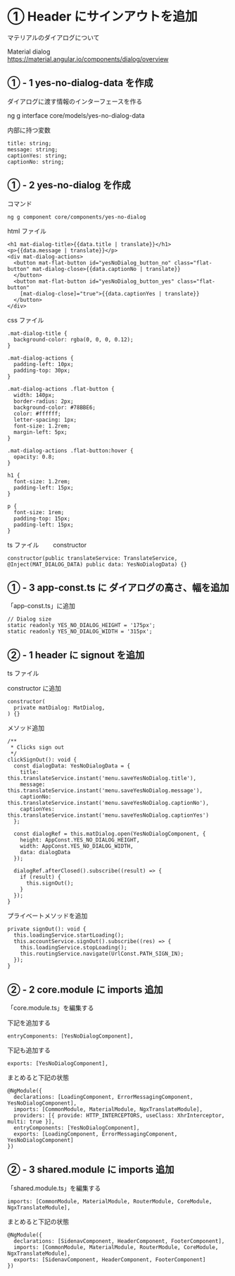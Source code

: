 # ① Header にサインアウトを追加

マテリアルのダイアログについて

Material dialog  
https://material.angular.io/components/dialog/overview

## ① - 1 yes-no-dialog-data を作成

ダイアログに渡す情報のインターフェースを作る

ng g interface core/models/yes-no-dialog-data

内部に持つ変数

```
title: string;
message: string;
captionYes: string;
captionNo: string;
```

## ① - 2 yes-no-dialog を作成

コマンド

```
ng g component core/components/yes-no-dialog
```

html ファイル

```
<h1 mat-dialog-title>{{data.title | translate}}</h1>
<p>{{data.message | translate}}</p>
<div mat-dialog-actions>
  <button mat-flat-button id="yesNoDialog_button_no" class="flat-button" mat-dialog-close>{{data.captionNo | translate}}
  </button>
  <button mat-flat-button id="yesNoDialog_button_yes" class="flat-button"
    [mat-dialog-close]="true">{{data.captionYes | translate}}
  </button>
</div>
```

css ファイル

```
.mat-dialog-title {
  background-color: rgba(0, 0, 0, 0.12);
}

.mat-dialog-actions {
  padding-left: 10px;
  padding-top: 30px;
}

.mat-dialog-actions .flat-button {
  width: 140px;
  border-radius: 2px;
  background-color: #78BBE6;
  color: #ffffff;
  letter-spacing: 1px;
  font-size: 1.2rem;
  margin-left: 5px;
}

.mat-dialog-actions .flat-button:hover {
  opacity: 0.8;
}

h1 {
  font-size: 1.2rem;
  padding-left: 15px;
}

p {
  font-size: 1rem;
  padding-top: 15px;
  padding-left: 15px;
}
```

ts ファイル　　
constructor

```
constructor(public translateService: TranslateService, @Inject(MAT_DIALOG_DATA) public data: YesNoDialogData) {}
```

## ① - 3 app-const.ts に ダイアログの高さ、幅を追加

「app-const.ts」に追加

```
// Dialog size
static readonly YES_NO_DIALOG_HEIGHT = '175px';
static readonly YES_NO_DIALOG_WIDTH = '315px';
```

## ② - 1 header に signout を追加

ts ファイル

constructor に追加

```
constructor(
  private matDialog: MatDialog,
) {}
```

メソッド追加

```
/**
 * Clicks sign out
 */
clickSignOut(): void {
  const dialogData: YesNoDialogData = {
    title: this.translateService.instant('menu.saveYesNoDialog.title'),
    message: this.translateService.instant('menu.saveYesNoDialog.message'),
    captionNo: this.translateService.instant('menu.saveYesNoDialog.captionNo'),
    captionYes: this.translateService.instant('menu.saveYesNoDialog.captionYes')
  };

  const dialogRef = this.matDialog.open(YesNoDialogComponent, {
    height: AppConst.YES_NO_DIALOG_HEIGHT,
    width: AppConst.YES_NO_DIALOG_WIDTH,
    data: dialogData
  });

  dialogRef.afterClosed().subscribe((result) => {
    if (result) {
      this.signOut();
    }
  });
}
```

プライベートメソッドを追加

```
private signOut(): void {
  this.loadingService.startLoading();
  this.accountService.signOut().subscribe((res) => {
    this.loadingService.stopLoading();
    this.routingService.navigate(UrlConst.PATH_SIGN_IN);
  });
}
```

## ② - 2 core.module に imports 追加

「core.module.ts」を編集する

下記を追加する

```
entryComponents: [YesNoDialogComponent],
```

下記も追加する

```
exports: [YesNoDialogComponent],
```

まとめると下記の状態

```
@NgModule({
  declarations: [LoadingComponent, ErrorMessagingComponent, YesNoDialogComponent],
  imports: [CommonModule, MaterialModule, NgxTranslateModule],
  providers: [{ provide: HTTP_INTERCEPTORS, useClass: XhrInterceptor, multi: true }],
  entryComponents: [YesNoDialogComponent],
  exports: [LoadingComponent, ErrorMessagingComponent, YesNoDialogComponent]
})
```

## ② - 3 shared.module に imports 追加

「shared.module.ts」を編集する

```
imports: [CommonModule, MaterialModule, RouterModule, CoreModule, NgxTranslateModule],
```

まとめると下記の状態

```
@NgModule({
  declarations: [SidenavComponent, HeaderComponent, FooterComponent],
  imports: [CommonModule, MaterialModule, RouterModule, CoreModule, NgxTranslateModule],
  exports: [SidenavComponent, HeaderComponent, FooterComponent]
})
```
